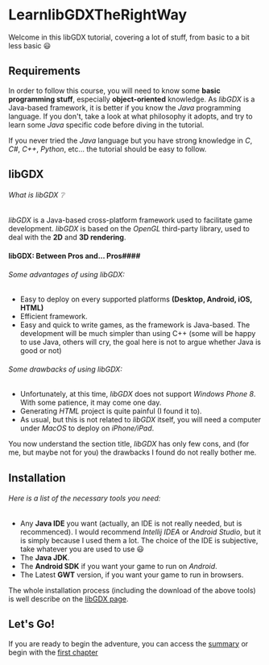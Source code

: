 # LearnlibGDXTheRightWay
Welcome in this libGDX tutorial, covering a lot of stuff, from basic to a bit less basic :smiley:

## Requirements ##
In order to follow this course, you will need to know some **basic programming stuff**, especially **object-oriented** knowledge.
As *libGDX* is a Java-based framework, it is better if you know the *Java* programming language. If you don't, take a look at what philosophy it adopts, and try to learn some *Java* specific code before diving in the tutorial.

If you never tried the *Java* language but you have strong knowledge in *C*, *C#*, *C++*, *Python*, etc... the tutorial should be easy to follow.

## libGDX ##

###### What is libGDX :grey_question: ######

*libGDX* is a Java-based cross-platform framework used to facilitate game development.
*libGDX* is based on the *OpenGL* third-party library, used to deal with the **2D** and **3D rendering**.

#### libGDX: Between Pros and... Pros####

###### Some advantages of using libGDX: ######
* Easy to deploy on every supported platforms **(Desktop, Android, iOS, HTML)**
* Efficient framework.
* Easy and quick to write games, as the framework is Java-based. The development will be much simpler than using C++ (some will be happy to use Java, others will cry, the goal here is not to argue whether Java is good or not)

###### Some drawbacks of using libGDX: ######
* Unfortunately, at this time, *libGDX* does not support *Windows Phone 8*. With some patience, it may come one day.
* Generating *HTML* project is quite painful (I found it to).
* As usual, but this is not related to *libGDX* itself, you will need a computer under *MacOS* to deploy on *iPhone/iPad*.

You now understand the section title, *libGDX* has only few cons, and (for me, but maybe not for you) the drawbacks I found do not really bother me.

## Installation ##
###### Here is a list of the necessary tools you need: ######
* Any **Java IDE** you want (actually, an IDE is not really needed, but is recommenced). I would recommend *Intellij IDEA* or *Android Studio*, but it is simply because I used them a lot. The choice of the IDE is subjective, take whatever you are used to use :smiley:
* The **Java JDK**.
* The **Android SDK** if you want your game to run on *Android*.
* The Latest **GWT** version, if you want your game to run in browsers.

The whole installation process (including the download of the above tools) is well describe on the [libGDX page](https://github.com/libgdx/libgdx/wiki/Setting-up-your-Development-Environment-%28Eclipse%2C-Intellij-IDEA%2C-NetBeans%29).

## Let's Go! ##
If you are ready to begin the adventure, you can access the [summary](SUMMARY.md) or begin with the [first chapter](tutorial/english-version/chapter1-discovery-libgdx/1-first-step.md)
